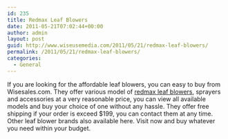 ```yaml
---
id: 235
title: Redmax Leaf Blowers
date: 2011-05-21T07:02:44+00:00
author: admin
layout: post
guid: http://www.wiseusemedia.com/2011/05/21/redmax-leaf-blowers/
permalink: /2011/05/21/redmax-leaf-blowers/
categories:
  - General
---
```

If you are looking for the affordable leaf blowers, you can easy to buy from Wisesales.com. They offer various model of [redmax leaf blowers](http://www.wisesales.com/redmax_blowers.html), sprayers and accessories at a very reasonable price, you can view all available models and buy your choice of one without any hassle. They offer free shipping if your order is exceed $199, you can contact them at any time. Other leaf blower brands also available here. Visit now and buy whatever you need within your budget.